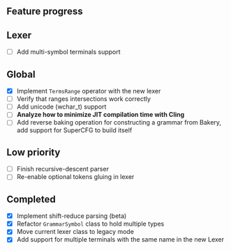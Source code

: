 ## Feature progress

## Lexer

- [ ] Add multi-symbol terminals support

## Global

- [X] Implement `TermsRange` operator with the new lexer
- [ ] Verify that ranges intersections work correctly
- [ ] Add unicode (wchar_t) support
- [ ] **Analyze how to minimize JIT compilation time with Cling**
- [ ] Add reverse baking operation for constructing a grammar from Bakery, add support for SuperCFG to build itself

## Low priority

- [ ] Finish recursive-descent parser
- [ ] Re-enable optional tokens gluing in lexer

## Completed

- [X] Implement shift-reduce parsing (beta)
- [X] Refactor `GrammarSymbol` class to hold multiple types
- [X] Move current lexer class to legacy mode
- [X] Add support for multiple terminals with the same name in the new Lexer